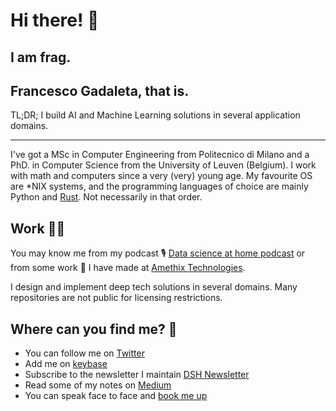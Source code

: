 # Hi there! 👋

## I am frag. 

## Francesco Gadaleta, that is.

TL;DR; I build AI and Machine Learning solutions in several application domains.

<hr />

I've got a MSc in Computer Engineering from Politecnico di Milano and a PhD. in Computer Science from the University of Leuven (Belgium). 
I work with math and computers since a very (very) young age.
My favourite OS are *NIX systems, and the programming languages of choice are mainly Python and [Rust](https://rust-lang.org). Not necessarily in that order.

## Work 👨‍💻 

You may know me from my podcast 🎙️ [Data science at home podcast](https://datascienceathome.com) or from some work 🤖 I have made at [Amethix Technologies](https://amethix.com). 

I design and implement deep tech solutions in several domains. Many repositories are not public for licensing restrictions. 


## Where can you find me? 📱

* You can follow me on [Twitter](https://twitter.com/ThisIsFrag)
* Add me on [keybase](https://keybase.io/fragadaleta) 
* Subscribe to the newsletter I maintain [DSH Newsletter](https://datascienceathome.substack.com)
* Read some of my notes on [Medium](https://frag.medium.com/)
* You can speak face to face and [book me up](https://harmonizely.amethix.com)

